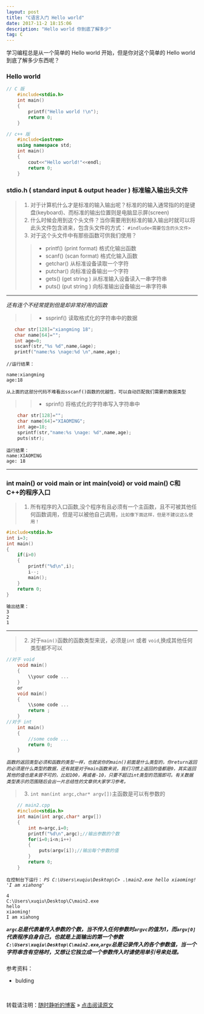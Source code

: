 ```yaml
---
layout: post
title: "C语言入门 Hello world"
date: 2017-11-2 18:15:06 
description: "Hello world 你到底了解多少"
tag: C
---
```



学习编程总是从一个简单的 Hello world 开始，但是你对这个简单的 Hello world 到底了解多少东西呢？
     

### Hello world

``` C++
// C 版
    #include<stdio.h>
    int main()
    {
        printf("Hello world !\n");
        return 0;
    }

// c++ 版
    #include<iostrem>
    using namespace std;
    int main()
    {
        cout<<"Hello world!"<<endl;
        return 0;
    }
```
### stdio.h ( standard input & output header ) 标准输入输出头文件
> 1. 对于计算机什么才是标准的输入输出呢？标准的的输入通常指的的是键盘(keyboard)、而标准的输出位置则是电脑显示屏(screen) 
> 2. 什么时候会用到这个头文件？当你需要用到标准的输入输出时就可以将此头文件包含进来，包含头文件的方式：
`#indlude<需要包含的头文件>` 
> 3. 对于这个头文件中有那些函数可供我们使用？
 > > - printf() (print format) 格式化输出函数
 > > - scanf() (scan format) 格式化输入函数
 > > - getchar() 从标准设备读取一个字符
 > > - putchar() 向标准设备输出一个字符
 > > - gets() (get string ) 从标准输入设备读入一串字符串
 > > - puts() (put string ) 向标准输出设备输出一串字符串
 ----

 _还有连个不经常提到但是却非常好用的函数_
 > > - ssprinf() 读取格式化的字符串中的数据
 ``` C
    char str[128]="xiangming 18";
    char name[64]="";
    int age=0;
    sscanf(str,"%s %d",name,&age);
    printf("name:%s \nage:%d \n",name,age);
 ```
    //运行结果：

    name:xiangming 
    age:18
`从上面的这部分代码不难看出sscanf()函数的优越性，可以自动匹配我们需要的数据类型`

 > > - sprinf() 将格式化的字符串写入字符串中
``` C
    char str[128]="";
    char name[64]="XIAOMING";
    int age=18;
    sprintf(str,"name:%s \nage: %d",name,age);
    puts(str); 
```
    运行结果：
    name:XIAOMING 
    age: 18
    
----

### int main() or void main or int main(void) or void main() C和C++的程序入口

> 1. 所有程序的入口函数,没个程序有且必须有一个主函数，且不可被其他任何函数调用，但是可以被他自己调用，`比如像下面这样，但是不建议这么使用！`
``` C
#include<stdio.h>
int i=3;
int main()
{
    if(i>0)
    {
        printf("%d\n",i);
        i--;
        main();  
    }
    return 0;
}
````
    输出结果：
    3
    2
    1
----
> 2. 对于`main()`函数的函数类型来说，必须是`int` 或者 `void`,换成其他任何类型都不可以

``` C
//对于 void
    void main()
    {
        \\your code ...
    }
    or
    void main()
    {
        \\some code ...
        return ;
    }
//对于 int
    int main()
    {
        //some code ...
        return 0;
    }
```
_`函数的返回类型必须和函数的类型一样，也就说你的main()前面是什么类型的，你return返回的必须是什么类型的数据，还有就是对于main函数来说，我们习惯上返回的值都是0，其实返回其他的值也是未尝不可的，比如100，再或者-10，只要不超过int类型的范围即可。有关数据类型表示的范围随后会出一片总结性的文章供大家学习参考。`_
> 3. `int man(int argc,char* argv[])`主函数是可以有参数的
```C
    // main2.cpp
    #include<stdio.h>
    int main(int argc,char* argv[])
    {
        int n=argc,i=0;
        printf("%d\n",argc);//输出参数的个数
        for(i=0;i<n;i++)
        {
            puts(argv[i]);//输出每个参数的值
        }
        return 0;
    }
```
`在控制台下运行：`
_`PS C:\Users\xuqiu\Desktop\C> .\main2.exe hello xiaoming! 'I am xiahong'`_


    4
    C:\Users\xuqiu\Desktop\C\main2.exe
    hello
    xiaoming!
    I am xiahong

***`argc`总是代表着传入参数的个数，当不传入任何参数时`argvc`的值为1，而`argv[0]`代表程序自身自己，也就是上面输出的第一个参数`C:\Users\xuqiu\Desktop\C\main2.exe`,`argv`总是记录传入的各个参数值，当一个字符串含有空格时，又想让它独立成一个参数传入时请使用单引号来处理。***



### 

参考资料：

- bulding



<br>

转载请注明：[随时静听的博客](http://ssjt21.github.io) » [点击阅读原文](http://ssjt21.io/2017/11/Hello/)